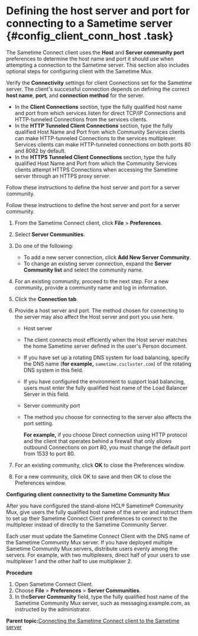 # Defining the host server and port for connecting to a Sametime server {#config_client_conn_host .task}

The Sametime Connect client uses the **Host** and **Server community port** preferences to determine the host name and port it should use when attempting a connection to the Sametime server. This section also includes optional steps for configuring client with the Sametime Mux.

Verify the **Connectivity** settings for client Connections set for the Sametime server. The client's successful connection depends on defining the correct **host name**, **port**, and **connection method** for the server.

-   In the **Client Connections** section, type the fully qualified host name and port from which services listen for direct TCP/IP Connections and HTTP-tunneled Connections from the services clients.
-   In the **HTTP Tunneled Client Connections** section, type the fully qualified Host Name and Port from which Community Services clients can make HTTP-tunneled Connections to the services multiplexer. Services clients can make HTTP-tunneled connections on both ports 80 and 8082 by default.
-   In the **HTTPS Tunneled Client Connections** section, type the fully qualified Host Name and Port from which the Community Services clients attempt HTTPS Connections when accessing the Sametime server through an HTTPS proxy server.

Follow these instructions to define the host server and port for a server community.

Follow these instructions to define the host server and port for a server community.

1.  From the Sametime Connect client, click **File** \> **Preferences**.
2.  Select **Server Communities**.
3.  Do one of the following:
    -   To add a new server connection, click **Add New Server Community**.
    -   To change an existing server connection, expand the **Server Community list** and select the community name.
4.  For an existing community, proceed to the next step. For a new community, provide a community name and log in information.
5.  Click the **Connection tab**.
6.  Provide a host server and port. The method chosen for connecting to the server may also affect the Host server and port you use here.
    -   Host server
    -   The client connects most efficiently when the Host server matches the home Sametime server defined in the user's Person document.
    -   If you have set up a rotating DNS system for load balancing, specify the DNS name \(**for example,** `sametime.cscluster.com`\) of the rotating DNS system in this field.
    -   If you have configured the environment to support load balancing, users must enter the fully qualified host name of the Load Balancer Server in this field.
    -   Server community port
    -   The method you choose for connecting to the server also affects the port setting.

        **For example,** if you choose Direct connection using HTTP protocol and the client that operates behind a firewall that only allows outbound Connections on port 80, you must change the default port from 1533 to port 80.

7.  For an existing community, click **OK** to close the Preferences window.
8.  For a new community, click OK to save and then OK to close the Preferences window.

**Configuring client connectivity to the Sametime Community Mux**

After you have configured the stand-alone HCL® Sametime® Community Mux, give users the fully qualified host name of the server and instruct them to set up their Sametime Connect Client preferences to connect to the multiplexer instead of directly to the Sametime Community Server.

Each user must update the Sametime Connect Client with the DNS name of the Sametime Community Mux server. If you have deployed multiple Sametime Community Mux servers, distribute users evenly among the servers. For example, with two multiplexers, direct half of your users to use multiplexer 1 and the other half to use multiplexer 2.

**Procedure**

1.  Open Sametime Connect Client.
2.  Choose **File** \> **Preferences** \> **Server Communities**.
3.  In the**Server Community** field, type the fully qualified host name of the Sametime Community Mux server, such as messaging.example.com, as instructed by the administrator.

**Parent topic:**[Connecting the Sametime Connect client to the Sametime server](config_client_conn_ov.md)

